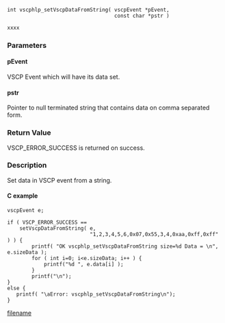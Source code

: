 

```clike
int vscphlp_setVscpDataFromString( vscpEvent *pEvent, 
                                   const char *pstr )
```

```python
xxxx
```

### Parameters

#### pEvent
VSCP Event which will have its data set.

#### pstr
Pointer to null terminated string that contains data on comma separated form.

### Return Value
VSCP_ERROR_SUCCESS is returned on success. 

### Description
Set data in VSCP event from a string. 

#### C example

```clike
vscpEvent e;
 
if ( VSCP_ERROR_SUCCESS == 
    setVscpDataFromString( e,
                           "1,2,3,4,5,6,0x07,0x55,3,4,0xaa,0xff,0xff" ) ) {
        printf( "OK vscphlp_setVscpDataFromString size=%d Data = \n", e.sizeData );
        for ( int i=0; i<e.sizeData; i++ ) {
            printf("%d ", e.data[i] );
        }
        printf("\n");
}
else {
   printf( "\aError: vscphlp_setVscpDataFromString\n");
}
```



[filename](./bottom_copyright.md ':include')